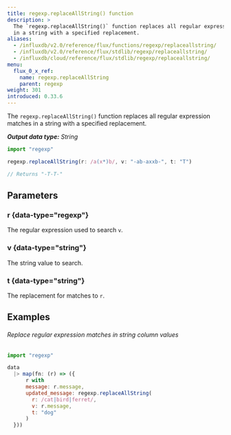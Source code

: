 ```yaml
---
title: regexp.replaceAllString() function
description: >
  The `regexp.replaceAllString()` function replaces all regular expression matches
  in a string with a specified replacement.
aliases:
  - /influxdb/v2.0/reference/flux/functions/regexp/replaceallstring/
  - /influxdb/v2.0/reference/flux/stdlib/regexp/replaceallstring/
  - /influxdb/cloud/reference/flux/stdlib/regexp/replaceallstring/
menu:
  flux_0_x_ref:
    name: regexp.replaceAllString
    parent: regexp
weight: 301
introduced: 0.33.6
---
```


The `regexp.replaceAllString()` function replaces all regular expression matches
in a string with a specified replacement.

_**Output data type:** String_

```js
import "regexp"

regexp.replaceAllString(r: /a(x*)b/, v: "-ab-axxb-", t: "T")

// Returns "-T-T-"
```

## Parameters

### r {data-type="regexp"}
The regular expression used to search `v`.

### v {data-type="string"}
The string value to search.

### t {data-type="string"}
The replacement for matches to `r`.

## Examples

###### Replace regular expression matches in string column values
```js
import "regexp"

data
  |> map(fn: (r) => ({
      r with
      message: r.message,
      updated_message: regexp.replaceAllString(
        r: /cat|bird|ferret/,
        v: r.message,
        t: "dog"
      )
  }))
```
